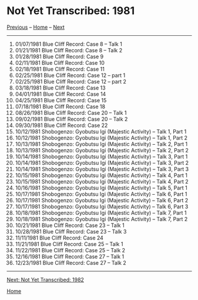<a name="0"></a>
# Not Yet Transcribed: 1981

[Previous](unfinished-1980-2#0) – 
[Home](index#1981) – 
[Next](unfinished-1982#0)

---
1. 01/07/1981	Blue Cliff Record: Case 8 – Talk 1	
1. 01/21/1981	Blue Cliff Record: Case 8 – Talk 2	
1. 01/28/1981	Blue Cliff Record: Case 9
1. 02/11/1981	Blue Cliff Record: Case 10
1. 02/18/1981	Blue Cliff Record: Case 11
1. 02/25/1981	Blue Cliff Record: Case 12 – part 1	
1. 02/25/1981	Blue Cliff Record: Case 12 – part 2
1. 03/18/1981	Blue Cliff Record: Case 13
1. 04/01/1981	Blue Cliff Record: Case 14
1. 04/25/1981	Blue Cliff Record: Case 15
1. 07/18/1981	Blue Cliff Record: Case 18
1. 08/26/1981	Blue Cliff Record: Case 20 – Talk 1
1. 09/02/1981	Blue Cliff Record: Case 20 – Talk 2
1. 09/30/1981	Blue Cliff Record: Case 22
1. 10/12/1981	Shobogenzo: Gyobutsu Igi (Majestic Activity) – Talk 1, Part 1
1. 10/12/1981	Shobogenzo: Gyobutsu Igi (Majestic Activity) – Talk 1, Part 2
1. 10/13/1981	Shobogenzo: Gyobutsu Igi (Majestic Activity) – Talk 2, Part 1
1. 10/13/1981	Shobogenzo: Gyobutsu Igi (Majestic Activity) – Talk 2, Part 2
1. 10/14/1981	Shobogenzo: Gyobutsu Igi (Majestic Activity) – Talk 3, Part 1
1. 10/14/1981	Shobogenzo: Gyobutsu Igi (Majestic Activity) – Talk 3, Part 2
1. 10/14/1981	Shobogenzo: Gyobutsu Igi (Majestic Activity) – Talk 3, Part 3
1. 10/15/1981	Shobogenzo: Gyobutsu Igi (Majestic Activity) – Talk 4, Part 1
1. 10/15/1981	Shobogenzo: Gyobutsu Igi (Majestic Activity) – Talk 4, Part 2
1. 10/16/1981	Shobogenzo: Gyobutsu Igi (Majestic Activity) – Talk 5, Part 1
1. 10/17/1981	Shobogenzo: Gyobutsu Igi (Majestic Activity) – Talk 6, Part 1
1. 10/17/1981	Shobogenzo: Gyobutsu Igi (Majestic Activity) – Talk 6, Part 2
1. 10/17/1981	Shobogenzo: Gyobutsu Igi (Majestic Activity) – Talk 6, Part 3
1. 10/18/1981	Shobogenzo: Gyobutsu Igi (Majestic Activity) – Talk 7, Part 1
1. 10/18/1981	Shobogenzo: Gyobutsu Igi (Majestic Activity) – Talk 7, Part 2
1. 10/21/1981	Blue Cliff Record: Case 23 – Talk 1
1. 10/28/1981	Blue Cliff Record: Case 23 – Talk 3	
1. 11/11/1981	Blue Cliff Record: Case 24
1. 11/21/1981	Blue Cliff Record: Case 25 – Talk 1
1. 11/22/1981	Blue Cliff Record: Case 25 – Talk 2	
1. 12/16/1981	Blue Cliff Record: Case 27 – Talk 1
1.	12/23/1981	Blue Cliff Record: Case 27 – Talk 2
---
[Next: Not Yet Transcribed: 1982](unfinished-1982#0)

[Home](index#1981)

